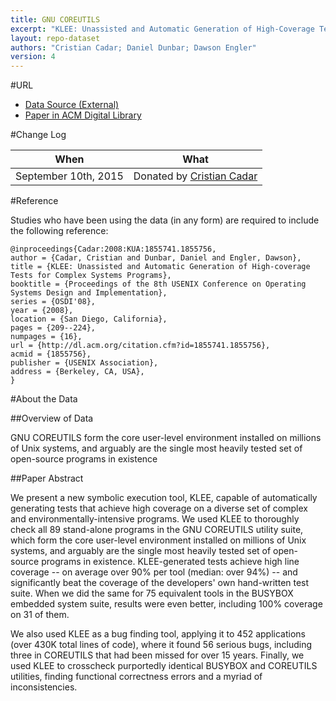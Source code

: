 ```yaml
---
title: GNU COREUTILS
excerpt: "KLEE: Unassisted and Automatic Generation of High-Coverage Tests for Complex Systems Programs"
layout: repo-dataset
authors: "Cristian Cadar; Daniel Dunbar; Dawson Engler"
version: 4
---
```


#URL

* [Data Source (External)](https://terapromise.csc.ncsu.edu:8443/!/#repo/view/head/software-maintenance/gnu)
* [Paper in ACM Digital Library](http://dl.acm.org/citation.cfm?id=1855741.1855756)

#Change Log

When | What
---- | ----
September 10th, 2015 | Donated by [Cristian Cadar](mailto:c.cadar@imperial.ac.uk)

#Reference

Studies who have been using the data (in any form) are required to include the following reference:

```
@inproceedings{Cadar:2008:KUA:1855741.1855756,
author = {Cadar, Cristian and Dunbar, Daniel and Engler, Dawson},
title = {KLEE: Unassisted and Automatic Generation of High-coverage Tests for Complex Systems Programs},
booktitle = {Proceedings of the 8th USENIX Conference on Operating Systems Design and Implementation},
series = {OSDI'08},
year = {2008},
location = {San Diego, California},
pages = {209--224},
numpages = {16},
url = {http://dl.acm.org/citation.cfm?id=1855741.1855756},
acmid = {1855756},
publisher = {USENIX Association},
address = {Berkeley, CA, USA},
}
```

#About the Data

##Overview of Data

GNU COREUTILS form the core
user-level environment installed on millions of Unix systems,
and arguably are the single most heavily tested set
of open-source programs in existence

##Paper Abstract

We present a new symbolic execution tool, KLEE, capable of automatically generating tests that achieve high coverage on a diverse set of complex and environmentally-intensive programs. We used KLEE to thoroughly check all 89 stand-alone programs in the GNU COREUTILS utility suite, which form the core user-level environment installed on millions of Unix systems, and arguably are the single most heavily tested set of open-source programs in existence. KLEE-generated tests achieve high line coverage -- on average over 90% per tool (median: over 94%) -- and significantly beat the coverage of the developers' own hand-written test suite. When we did the same for 75 equivalent tools in the BUSYBOX embedded system suite, results were even better, including 100% coverage on 31 of them.

We also used KLEE as a bug finding tool, applying it to 452 applications (over 430K total lines of code), where it found 56 serious bugs, including three in COREUTILS that had been missed for over 15 years. Finally, we used KLEE to crosscheck purportedly identical BUSYBOX and COREUTILS utilities, finding functional correctness errors and a myriad of inconsistencies.
